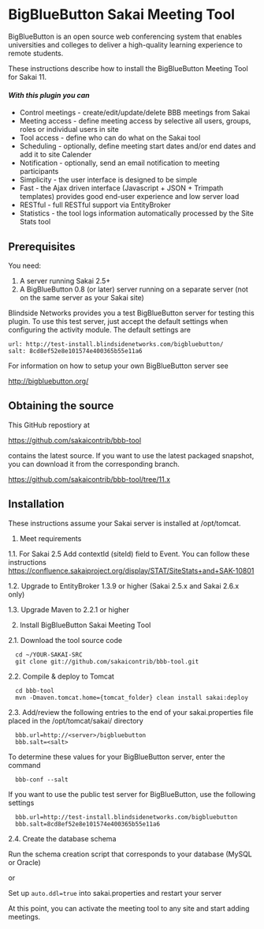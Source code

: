 # BigBlueButton Sakai Meeting Tool
BigBlueButton is an open source web conferencing system that enables universities and colleges to deliver a high-quality learning experience to remote students.

These instructions describe how to install the BigBlueButton Meeting Tool for Sakai 11.

#### *With this plugin you can*
- Control meetings - create/edit/update/delete BBB meetings from Sakai
- Meeting access - define meeting access by selective all users, groups, roles or individual users in site
- Tool access - define who can do what on the Sakai tool
- Scheduling - optionally, define meeting start dates and/or end dates and add it to site Calender
- Notification - optionally, send an email notification to meeting participants
- Simplicity - the user interface is designed to be simple
- Fast - the Ajax driven interface (Javascript + JSON + Trimpath templates) provides good end-user experience and low server load
- RESTful - full RESTful support via EntityBroker
- Statistics - the tool logs information automatically processed by the Site Stats tool

## Prerequisites
You need:

1. A server running Sakai 2.5+
2. A BigBlueButton 0.8 (or later) server running on a separate server (not on the same server as your Sakai site)
	
Blindside Networks provides you a test BigBlueButton server for testing this plugin.  To use this test server, just accept the default settings when configuring the activity module.  The default settings are
```
url: http://test-install.blindsidenetworks.com/bigbluebutton/
salt: 8cd8ef52e8e101574e400365b55e11a6
```
For information on how to setup your own BigBlueButton server see

http://bigbluebutton.org/
   
## Obtaining the source
This GitHub repostiory at

https://github.com/sakaicontrib/bbb-tool

contains the latest source.  If you want to use the latest packaged snapshot, you can download it from the corresponding branch.

https://github.com/sakaicontrib/bbb-tool/tree/11.x

## Installation
These instructions assume your Sakai server is installed at /opt/tomcat.

1.  Meet requirements

  1.1. For Sakai 2.5 Add contextId (siteId) field to Event. You can follow these instructions https://confluence.sakaiproject.org/display/STAT/SiteStats+and+SAK-10801

  1.2. Upgrade to EntityBroker 1.3.9 or higher (Sakai 2.5.x and Sakai 2.6.x only)

  1.3. Upgrade Maven to 2.2.1 or higher


2.  Install BigBlueButton Sakai Meeting Tool

  2.1. Download the tool source code
  ```
    cd ~/YOUR-SAKAI-SRC         
    git clone git://github.com/sakaicontrib/bbb-tool.git
  ```

  2.2. Compile & deploy to Tomcat
  ```
    cd bbb-tool
    mvn -Dmaven.tomcat.home={tomcat_folder} clean install sakai:deploy
  ```

  2.3. Add/review the following entries to the end of your sakai.properties file placed in the /opt/tomcat/sakai/ directory
  ```
    bbb.url=http://<server>/bigbluebutton
    bbb.salt=<salt>
  ```   
  To determine these values for your BigBlueButton server, enter the command
  ```
    bbb-conf --salt
  ```
  If you want to use the public test server for BigBlueButton, use the following settings 
  ```
    bbb.url=http://test-install.blindsidenetworks.com/bigbluebutton   
    bbb.salt=8cd8ef52e8e101574e400365b55e11a6
  ```

  2.4. Create the database schema

  Run the schema creation script that corresponds to your database (MySQL or Oracle)
    
  or
    
  Set up `auto.ddl=true` into sakai.properties and restart your server  


At this point, you can activate the meeting tool to any site and start adding meetings.
